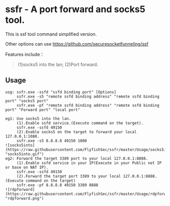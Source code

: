  ssfr - A port forward and socks5 tool.
 =

This is ssf tool command simplified version.

Other options can use https://github.com/securesocketfunneling/ssf

Features include：

>(1)socks5 into the lan;
>(2)Port forward.

## Usage
```
usg: ssfr.exe -ssfd "ssfd binding port" [Options]
     ssfr.exe -s5 "remote ssfd binding address" "remote ssfd binding port" "socks5 port"
     ssfr.exe -pf "remote ssfd binding address" "remote ssfd binding port" "Forward port" "local port"

eg1: Use socks5 into the lan.
     (1).Enable ssfd service.(Execute command on the target).
     ssfr.exe -ssfd 49150
     (2).Enable socks5 on the target to forward your local 127.0.0.1:1080.
     ssfr.exe -s5 8.8.8.8 49150 1080
![socks5into](https://raw.githubusercontent.com/FlyfishSec/ssfr/master/Usage/socks5into.png "socks5into.gif")
eg2: Forward the target 3389 port to your local 127.0.0.1:8888.
     (1).Enable ssfd service in your IP(Execute in your Public net IP or base on NAT IP).
     ssfr.exe -ssfd 49150
     (2).Forward the target port 3389 to your local 127.0.0.1:8888.(Execute command on the target)
     ssfr.exe -pf 8.8.8.8 49150 3389 8888
![rdpforward](https://raw.githubusercontent.com/FlyfishSec/ssfr/master/Usage/rdpforward.png "rdpforward.png")
```

	 